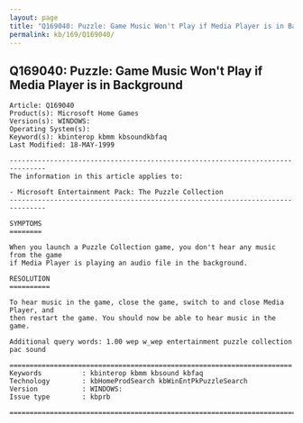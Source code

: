 ```yaml
---
layout: page
title: "Q169040: Puzzle: Game Music Won't Play if Media Player is in Background"
permalink: kb/169/Q169040/
---
```


## Q169040: Puzzle: Game Music Won't Play if Media Player is in Background

	Article: Q169040
	Product(s): Microsoft Home Games
	Version(s): WINDOWS:
	Operating System(s): 
	Keyword(s): kbinterop kbmm kbsoundkbfaq
	Last Modified: 18-MAY-1999
	
	-------------------------------------------------------------------------------
	The information in this article applies to:
	
	- Microsoft Entertainment Pack: The Puzzle Collection 
	-------------------------------------------------------------------------------
	
	SYMPTOMS
	========
	
	When you launch a Puzzle Collection game, you don't hear any music from the game
	if Media Player is playing an audio file in the background.
	
	RESOLUTION
	==========
	
	To hear music in the game, close the game, switch to and close Media Player, and
	then restart the game. You should now be able to hear music in the game.
	
	Additional query words: 1.00 wep w_wep entertainment puzzle collection pac sound
	
	======================================================================
	Keywords          : kbinterop kbmm kbsound kbfaq
	Technology        : kbHomeProdSearch kbWinEntPkPuzzleSearch
	Version           : WINDOWS:
	Issue type        : kbprb
	
	=============================================================================
	
